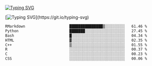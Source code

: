 [![Typing SVG](https://readme-typing-svg.demolab.com?font=Fira+Code&duration=1&pause=1000&center=true&vCenter=true&width=435&lines=Ivy+Streeter)](https://git.io/typing-svg)

[![Typing SVG](https://readme-typing-svg.demolab.com?font=Fira+Code&pause=1000&center=true&width=435&lines=Hello%2C+nice+to+meet+you!;I+am+a+researcher+in+biotech.;I+am+interested+in+bioinformatics.;I+am+self-taught+and+love+learning.;Feel+free+to+reach+out!)](https://git.io/typing-svg)
<!--START_SECTION:waka-->

```txt
RMarkdown                    ███████████████▒░░░░░░░░░   61.46 %
Python                       ███████░░░░░░░░░░░░░░░░░░   27.45 %
Bash                         █░░░░░░░░░░░░░░░░░░░░░░░░   04.34 %
HTML                         ▓░░░░░░░░░░░░░░░░░░░░░░░░   02.35 %
C++                          ▒░░░░░░░░░░░░░░░░░░░░░░░░   01.55 %
R                            ░░░░░░░░░░░░░░░░░░░░░░░░░   00.37 %
C                            ░░░░░░░░░░░░░░░░░░░░░░░░░   00.23 %
CSS                          ░░░░░░░░░░░░░░░░░░░░░░░░░   00.06 %
```

<!--END_SECTION:waka-->
